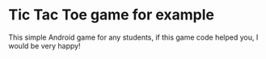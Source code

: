 # Tic Tac Toe game for example
This simple Android game for any students, if this game code helped you, I would be very happy!  
